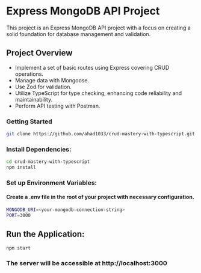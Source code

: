 # Express MongoDB API Project

This project is an Express MongoDB API project with a focus on creating a solid foundation for database management and validation.

## Project Overview

- Implement a set of basic routes using Express covering CRUD operations.
- Manage data with Mongoose.
- Use Zod for validation.
- Utilize TypeScript for type checking, enhancing code reliability and maintainability.
- Perform API testing with Postman.

### Getting Started

```bash
git clone https://github.com/ahad1033/crud-mastery-with-typescript.git
```

### Install Dependencies:

```bash
cd crud-mastery-with-typescript
npm install
```

### Set up Environment Variables:

#### Create a .env file in the root of your project with necessary configuration.

```bash
MONGODB_URI=<your-mongodb-connection-string>
PORT=3000
```

## Run the Application:

```bash
npm start
```

### The server will be accessible at http://localhost:3000
